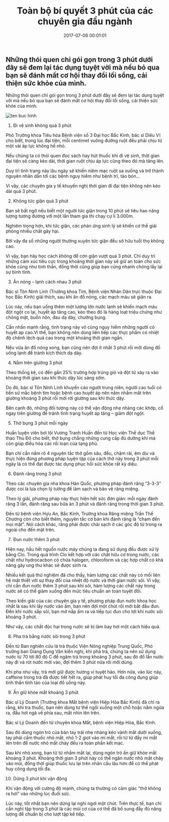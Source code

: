 ﻿---
layout: post
title: Toàn bộ bí quyết 3 phút của các chuyên gia đầu ngành
date: 2017-07-06 00:01:01
category: web
tags: [bí quyết sức khỏe]
---
Những thói quen chỉ gói gọn trong 3 phút dưới đây sẽ đem lại tác dụng tuyệt vời mà nếu bỏ qua bạn sẽ đánh mất cơ hội thay đổi lối sống, cải thiện sức khỏe của mình. <!-- more -->
---

Những thói quen chỉ gói gọn trong 3 phút dưới đây sẽ đem lại tác dụng tuyệt vời mà nếu bỏ qua bạn sẽ đánh mất cơ hội thay đổi lối sống, cải thiện sức khỏe của mình.

![ten buc hinh](https://static.phunugiadinh.vn/wp-content/uploads/2017/05/1-2.png "ten buc hinh")

1. Đi vệ sinh không quá 3 phút

Phó Trưởng khoa Tiêu hóa Bệnh viện số 3 Đại học Bắc Kinh, bác sĩ Diêu Vĩ cho biết, trong lúc đại tiện, mỗi centimet vuông đường ruột đều phải chịu từ một vài áp lực không hề nhỏ.

Nếu chúng ta có thói quen đọc sách hay hút thuốc khi đi vệ sinh, thời gian đại tiện sẽ càng kéo dài, thời gian ruột chịu áp lực cũng theo đó mà tăng lên.

Duy trì tình trạng này lâu ngày sẽ khiến niêm mạc ruột sa xuống và trở thành nguyên nhân dẫn tới các bệnh nguy hiểm như bệnh trĩ, táo bón…

Vì vậy, các chuyên gia y tế khuyến nghị thời gian đi đại tiện không nên kéo dài quá 3 phút.

2. Không tức giận quá 3 phút

Bạn sẽ bất ngờ nếu biết một người tức giận trong 10 phút sẽ tiêu hao năng lượng tương đương với một lần tham gia thi chạy cự li 3.000m.

Nghiêm trọng hơn, khi tức giận, các phản ứng sinh lý sẽ khiến cơ thể giải phóng nhiều chất gây hại.

Bởi vậy đa số những người thường xuyên tức giận đều sở hữu tuổi thọ không cao.

Vì vậy, bạn hãy học cách không để cơn giận vượt quá 3 phút. Chỉ duy trì những cảm xúc tiêu cực trong khoảng thời gian này sẽ giữ an toàn cho sức khỏe cũng như tinh thần, đồng thời cũng giúp bạn cũng nhanh chóng lấy lại sự bình tĩnh.

3. Ăn nóng – lạnh cách nhau 3 phút

Bác sĩ Tôn Ninh Linh (Trưởng khoa Tim, Bệnh viện Nhân Dân trực thuộc Đại học Bắc Kinh) giải thích, sau khi ăn đồ nóng, các mạch máu sẽ giãn ra.

Lúc này, nếu bạn uống thêm một lượng lớn nước lạnh sẽ khiến mạch máu đột ngột co lại, huyết áp tăng cao, kéo theo đó là hàng loạt triệu chứng như chóng mặt, buồn nôn, đau dạ dày, chướng bụng.

Cần nhấn mạnh rằng, tình trạng này vô cùng nguy hiểm những người có huyết áp cao.Vì thế, bạn không nên dùng liên tiếp các thực phẩm có nhiệt độ chênh lệch quá cao trong một khoảng thời gian ngắn.

Nếu vừa ăn đồ nóng xong, bạn cũng nên đợi ít nhất 3 phút rồi mới dùng đồ uống lạnh để tránh kích thích dạ dày.

4. Nằm trên giường 3 phút

Theo thống kê, có đến gần 25% trường hợp trúng gió và đột tử xảy ra vào khoảng thời gian sau khi thức dậy lúc sáng sớm.

Do đó, bác sĩ Tôn Ninh Linh khuyến cáo người trung niên, người cao tuổi có tiền sử mắc bệnh tim hoặc bệnh cao huyết áp nên nằm nhắm mắt trên giường khoảng 3 phút rồi mới rời giường sau khi thức dậy.

Bên cạnh đó, những đối tượng này có thể vận động nhẹ nhàng các khớp, cổ ngay trên giường để tránh tình trạng huyết áp tăng – giảm đột ngột.

5. Thở bụng 3 phút mỗi ngày

Huấn luyện viên bơi lội Vương Tranh Huấn đến từ Học viện Thể dục Thể thao Thủ Đô cho biết, thở bụng chẳng những cung cấp đủ dưỡng khí mà còn giúp điều hòa các rối loạn của tạng phủ.

Bạn chỉ cần nắm rõ 4 nguyên tắc thở gồm sâu, đều, chậm rãi, êm dịu và thực hiện đúng phương pháp luyện tập của cách thở này trong 3 phút mỗi ngày là có thể đạt được tác dụng phục hồi sức khỏe rất kỳ diệu.

6. Đánh răng trong 3 phút

Theo các chuyên gia nha khoa Hàn Quốc, phương pháp đánh răng “3-3-3” được coi là lựa chọn lý tưởng để làm sạch và bảo vệ răng miệng.

Theo lý giải, phương pháp này thực hiện hết sức đơn giản: mỗi ngày đánh răng 3 lần, đánh răng sau bữa ăn 3 phút và đánh răng trong thời gian 3 phút.

Đến từ bệnh viện Hựu An, Bắc Kinh, Trưởng khoa Răng miệng Trần Thế Chương còn cho biết thêm, nguyên tắc cơ bản khi đánh răng là “chạm đến mọi mặt”. Nói cách khác, răng phải được chải sạch ở các góc độ từ trong ra ngoài cho đến mặt trên.

7. Đun nước thêm 3 phút

Hiện nay, hầu hết nguồn nước máy chúng ta đang sử dụng đều được xử lý bằng Clo. Trong quá trình Clo kết hợp với các chất hữu cơ trong nước, các chất như hydrocacbon có chứa halogen, chloroform và các hợp chất có khả năng gây ung thư khác sẽ được sinh ra.

Nhiều kết quả thử nghiệm đã cho thấy, hàm lượng các chất này có mối liên hệ mật thiết với sự thay đổi của nhiệt độ nước và thời gian nước sôi. Vì vậy, chỉ cần đun nước thêm 3 phút sau khi sôi, hàm lượng các chất này trong nước sẽ có thể giảm xuống đến mức tiêu chuẩn an toàn tuyệt đối.

Theo kiến giải của các chuyên gia y tế, phương pháp đun nước khoa học nhất là sau khi lấy nước vào ấm, bạn nên đợi một chút rồi mới bắt đầu đun. Đến khi nước sắp sôi, bạn mở nắp ấm ra và tiếp tục đun cho tới khi nước sôi khoảng 3 phút.

Như vậy, các chất độc hại trong nước sẽ bị làm bay hơi một cách hiệu quả.

8. Pha trà bằng nước sôi trong 3 phút

Đến từ Ban nghiên cứu lá trà thuộc Viện Nông nghiệp Trung Quốc, Phó trưởng ban Giang Dụng Văn kiến nghị, khi phà trà, chúng ta nên sử dụng nước từ 70 tới 80 độ C để ngâm trà trong khoảng 3 phút, sau đó đổ lần nước này đi và rót nước mới vào, đợi thêm 3 phút nữa rồi mới dùng.

Khi pha như vậy, trà mới giữ được hương vị tuyệt hảo. Hơn nữa, vào lúc này, caffeine trong trà đã được tiết hết ra, giúp phát huy tối đa công dụng giúp tinh thần tỉnh táo của loại đồ uống này.

9. Ấn giữ khóe mắt khoảng 3 phút

Bác sĩ Lý Doanh (Trưởng khoa Mắt bệnh viện Hiệp Hòa Bắc Kinh) đã chỉ ra rằng, khi tra thuốc, bạn nên dùng tư thế ngồi xuống một chỗ hoặc nằm ngửa ra, đầu hơi ngả về phía sau, mắt nhìn lên trên.


Bác sĩ Lý Doanh đến từ chuyên khoa Mắt, bệnh viện Hiệp Hòa, Bắc Kinh.

Sau đó dùng ngón trỏ của bàn tay trái nhẹ nhàng kéo vành mắt dưới xuống, tay phải cầm thuốc nhỏ mắt, nhỏ 1-2 giọt vào mí mắt, rồi từ từ đẩy mí mắt lên trên để nước nhỏ mắt chảy đều ra toàn phần kết mạc.

Sau khi nhỏ xong, bạn từ từ nhắm mắt lại, dùng ngón trỏ ấn giữ khóe mắt khoảng 3 phút. Khoảng thời gian 3 phút này có thể ngăn nước nhỏ mắt chảy vào mũi, đồng thời giúp thuốc lưu lại trên nhãn cầu lâu hơn để có thể phát huy công dụng tối đa.

10. Dừng 3 phút khi vận động

Khi vận động với cường độ mạnh, chúng ta thường có cảm giác “thở không ra hơi” vào những lúc đuối sức.

Lúc này, tốt nhất bạn nên dừng lại nghỉ ngơi một chút. Trên thực tế, bạn chỉ cần nghỉ tập trong 3 phút là các múi cơ của cơ thể đã bổ sung đầy đủ năng lượng để chuẩn bị cho lượt tập kế tiếp.
